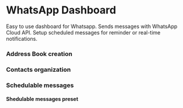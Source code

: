 # WhatsApp Dashboard

Easy to use dashboard for Whatsapp. Sends messages with WhatsApp Cloud API. 
Setup scheduled messages for reminder or real-time notifications.



### Address Book creation



### Contacts organization



### Schedulable messages

#### Shedulable messages preset